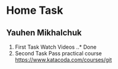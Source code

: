 # Home Task
## Yauhen Mikhalchuk

1. First Task Watch Videos 
..* Done
2. Second Task Pass practical course https://www.katacoda.com/courses/git
